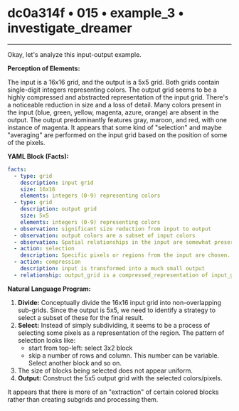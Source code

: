 # dc0a314f • 015 • example_3 • investigate_dreamer

---
Okay, let's analyze this input-output example.

**Perception of Elements:**

The input is a 16x16 grid, and the output is a 5x5 grid. Both grids contain single-digit integers representing colors. The output grid seems to be a highly compressed and abstracted representation of the input grid. There's a noticeable reduction in size and a loss of detail. Many colors present in the input (blue, green, yellow, magenta, azure, orange) are absent in the output. The output predominantly features gray, maroon, and red, with one instance of magenta. It appears that some kind of "selection" and maybe "averaging" are performed on the input grid based on the position of some of the pixels.

**YAML Block (Facts):**



```yaml
facts:
  - type: grid
    description: input grid
    size: 16x16
    elements: integers (0-9) representing colors
  - type: grid
    description: output grid
    size: 5x5
    elements: integers (0-9) representing colors
  - observation: significant size reduction from input to output
  - observation: output colors are a subset of input colors
  - observation: Spatial relationships in the input are somewhat preserved, but greatly simplified, in the output.
  - action: selection
    description: Specific pixels or regions from the input are chosen.
  - action: compression
    description: input is transformed into a much small output
  - relationship: output_grid is a compressed_representation of input_grid
```



**Natural Language Program:**

1.  **Divide:** Conceptually divide the 16x16 input grid into non-overlapping sub-grids. Since the output is 5x5, we need to identify a strategy to select a subset of these for the final result.
2.  **Select:** Instead of simply subdividing, it seems to be a process of selecting some pixels as a representation of the region. The pattern of selection looks like:
     - start from top-left: select 3x2 block
     - skip a number of rows and column. This number can be variable. Select another block and so on.
3. The size of blocks being selected does not appear uniform.
4.  **Output:** Construct the 5x5 output grid with the selected colors/pixels.

It appears that there is more of an "extraction" of certain colored blocks rather than creating subgrids and processing them.

